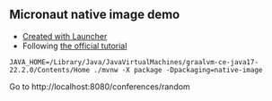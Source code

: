 ## Micronaut native image demo 

- [Created with Launcher](https://micronaut.io/launch)
- Following [the official tutorial](https://www.graalvm.org/dev/reference-manual/native-image/guides/build-micronaut-app-into-native-executable/)

```
JAVA_HOME=/Library/Java/JavaVirtualMachines/graalvm-ce-java17-22.2.0/Contents/Home ./mvnw -X package -Dpackaging=native-image
```
Go to http://localhost:8080/conferences/random